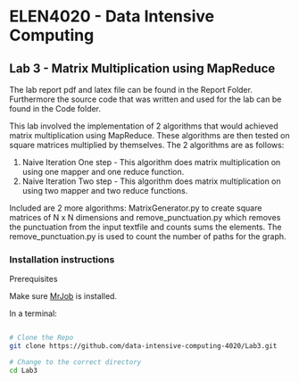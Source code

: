 # ELEN4020 - Data Intensive Computing
## Lab 3 - Matrix Multiplication using MapReduce
The lab report pdf and latex file can be found in the Report Folder. Furthermore the source code that was written and used for the lab can be found in the Code folder.

This lab involved the implementation of 2 algorithms that would achieved matrix multiplication using MapReduce. These algorithms are then tested on square matrices multiplied by themselves. The 2 algorithms are as follows:

1. Naive Iteration One step - This algorithm does matrix multiplication on using one mapper and one reduce function.
2. Naive Iteration Two step - This algorithm does matrix multiplication on using two mapper and two reduce functions.

Included are 2 more algorithms: MatrixGenerator.py to create square matrices of N x N dimensions and remove_punctuation.py which removes the punctuation from the input textfile and counts sums the elements. The remove_punctuation.py is used to count the number of paths for the graph.

### Installation instructions

Prerequisites

Make sure [MrJob](https://github.com/Yelp/mrjob) is installed.

In a terminal:

```bash

# Clone the Repo
git clone https://github.com/data-intensive-computing-4020/Lab3.git

# Change to the correct directory
cd Lab3

```
